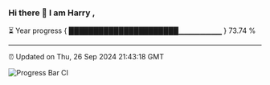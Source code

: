 ### Hi there 👋 I am Harry , 

⏳ Year progress { ██████████████████████▁▁▁▁▁▁▁▁ } 73.74 %

---

⏰ Updated on Thu, 26 Sep 2024 21:43:18 GMT

![Progress Bar CI](https://github.com/duykhang68/duykhang68/workflows/Progress%20Bar%20CI/badge.svg)

